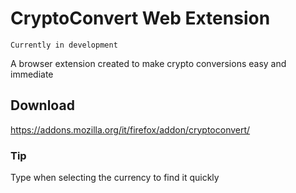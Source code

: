 # CryptoConvert Web Extension

    Currently in development

A browser extension created to make crypto conversions easy and immediate

## Download

https://addons.mozilla.org/it/firefox/addon/cryptoconvert/

### Tip

Type when selecting the currency to find it quickly
